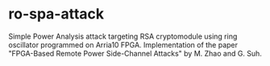 # ro-spa-attack
Simple Power Analysis attack targeting RSA cryptomodule using ring oscillator programmed on Arria10 FPGA. Implementation of the paper "FPGA-Based Remote Power Side-Channel Attacks" by M. Zhao and G. Suh. 
